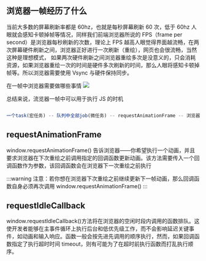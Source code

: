 ## 浏览器一帧经历了什么

当前大多数的屏幕刷新率都是 60hz，也就是每秒屏幕刷新 60 次，低于 60hz 人眼就会感知卡顿掉帧等情况，同样我们前端浏览器所说的 FPS（frame per second）是浏览器每秒刷新的次数，理论上 FPS 越高人眼觉得界面越流畅，在两次屏幕硬件刷新之间，浏览器正好进行一次刷新（重绘），网页也会很流畅，当然这种是理想模式， 如果两次硬件刷新之间浏览器重绘多次是没意义的，只会消耗资源，如果浏览器重绘一次的时间是硬件多次刷新的时间，那么人眼将感知卡顿掉帧等。所以浏览器需要使用 Vsync 与硬件保持同步。

在一帧中浏览器需要做哪些事情
![](/img/question/flow.png)

总结来说，流览器一帧中可以用于执行 JS 的时机

```js

一个task(宏任务) -- 队列中全部job(微任务) -- requestAnimationFrame -- 浏览器重排/重绘 -- requestIdleCallback
```

## requestAnimationFrame

window.requestAnimationFrame() 告诉浏览器——你希望执行一个动画，并且要求浏览器在下次重绘之前调用指定的回调函数更新动画。该方法需要传入一个回调函数作为参数，该回调函数会在浏览器下一次重绘之前执行

:::warning
注意：若你想在浏览器下次重绘之前继续更新下一帧动画，那么回调函数自身必须再次调用 window.requestAnimationFrame()
:::

## requestIdleCallback

window.requestIdleCallback()方法将在浏览器的空闲时段内调用的函数排队。这使开发者能够在主事件循环上执行后台和低优先级工作，而不会影响延迟关键事件，如动画和输入响应。函数一般会按先进先调用的顺序执行，然而，如果回调函数指定了执行超时时间 timeout，则有可能为了在超时前执行函数而打乱执行顺序。
